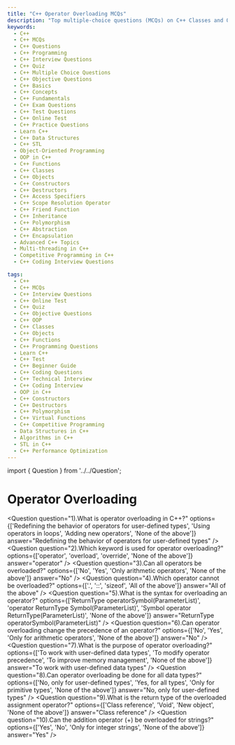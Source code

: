 ```yaml
---
title: "C++ Operator Overloading MCQs"
description: "Top multiple-choice questions (MCQs) on C++ Classes and Objects for interview preparation. Covers constructors, access specifiers, friend functions, and object creation."
keywords:
  - C++
  - C++ MCQs
  - C++ Questions
  - C++ Programming
  - C++ Interview Questions
  - C++ Quiz
  - C++ Multiple Choice Questions
  - C++ Objective Questions
  - C++ Basics
  - C++ Concepts
  - C++ Fundamentals
  - C++ Exam Questions
  - C++ Test Questions
  - C++ Online Test
  - C++ Practice Questions
  - Learn C++
  - C++ Data Structures
  - C++ STL
  - Object-Oriented Programming
  - OOP in C++
  - C++ Functions
  - C++ Classes
  - C++ Objects
  - C++ Constructors
  - C++ Destructors
  - C++ Access Specifiers
  - C++ Scope Resolution Operator
  - C++ Friend Function
  - C++ Inheritance
  - C++ Polymorphism
  - C++ Abstraction
  - C++ Encapsulation
  - Advanced C++ Topics
  - Multi-threading in C++
  - Competitive Programming in C++
  - C++ Coding Interview Questions

tags:
  - C++
  - C++ MCQs
  - C++ Interview Questions
  - C++ Online Test
  - C++ Quiz
  - C++ Objective Questions
  - C++ OOP
  - C++ Classes
  - C++ Objects
  - C++ Functions
  - C++ Programming Questions
  - Learn C++
  - C++ Test
  - C++ Beginner Guide
  - C++ Coding Questions
  - C++ Technical Interview
  - C++ Coding Interview
  - OOP in C++
  - C++ Constructors
  - C++ Destructors
  - C++ Polymorphism
  - C++ Virtual Functions
  - C++ Competitive Programming
  - Data Structures in C++
  - Algorithms in C++
  - STL in C++
  - C++ Performance Optimization
---
```


import { Question } from '../../Question';

# Operator Overloading

<Question
  question="1).What is operator overloading in C++?"
  options={['Redefining the behavior of operators for user-defined types', 'Using operators in loops', 'Adding new operators', 'None of the above']}
  answer="Redefining the behavior of operators for user-defined types"
/>
<Question
  question="2).Which keyword is used for operator overloading?"
  options={['operator', 'overload', 'override', 'None of the above']}
  answer="operator"
/>
<Question
  question="3).Can all operators be overloaded?"
  options={['No', 'Yes', 'Only arithmetic operators', 'None of the above']}
  answer="No"
/>
<Question
  question="4).Which operator cannot be overloaded?"
  options={['.', '::', 'sizeof', 'All of the above']}
  answer="All of the above"
/>
<Question
  question="5).What is the syntax for overloading an operator?"
  options={['ReturnType operatorSymbol(ParameterList)', 'operator ReturnType Symbol(ParameterList)', 'Symbol operator ReturnType(ParameterList)', 'None of the above']}
  answer="ReturnType operatorSymbol(ParameterList)"
/>
<Question
  question="6).Can operator overloading change the precedence of an operator?"
  options={['No', 'Yes', 'Only for arithmetic operators', 'None of the above']}
  answer="No"
/>
<Question
  question="7).What is the purpose of operator overloading?"
  options={['To work with user-defined data types', 'To modify operator precedence', 'To improve memory management', 'None of the above']}
  answer="To work with user-defined data types"
/>
<Question
  question="8).Can operator overloading be done for all data types?"
  options={['No, only for user-defined types', 'Yes, for all types', 'Only for primitive types', 'None of the above']}
  answer="No, only for user-defined types"
/>
<Question
  question="9).What is the return type of the overloaded assignment operator?"
  options={['Class reference', 'Void', 'New object', 'None of the above']}
  answer="Class reference"
/>
<Question
  question="10).Can the addition operator (+) be overloaded for strings?"
  options={['Yes', 'No', 'Only for integer strings', 'None of the above']}
  answer="Yes"
/>
